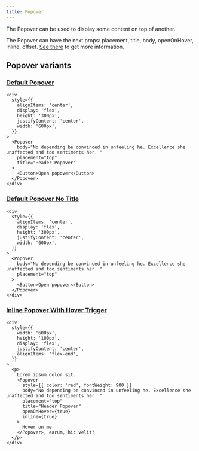 ```yaml
---
title: Popover
---
```


The Popover can be used to display some content on top of another.

The Popover can have the next props: placement, title, body, openOnHover, inline, offset. [See there](/storybook/?path=/docs/core-popover--docs) to get more information.

## Popover variants

### [Default Popover](/storybook/?path=/story/core-popover--default-popover)

```tsx
<div
  style={{
    alignItems: 'center',
    display: 'flex',
    height: '300px',
    justifyContent: 'center',
    width: '600px',
  }}
>
  <Popover
    body="No depending be convinced in unfeeling he. Excellence she unaffected and too sentiments her. "
    placement="top"
    title="Header Popover"
  >
    <Button>Open popover</Button>
  </Popover>
</div>
```

### [Default Popover No Title](/storybook/?path=/story/core-popover--default-popover-no-title)

```tsx
<div
  style={{
    alignItems: 'center',
    display: 'flex',
    height: '300px',
    justifyContent: 'center',
    width: '600px',
  }}
>
  <Popover
    body="No depending be convinced in unfeeling he. Excellence she unaffected and too sentiments her. "
    placement="top"
  >
    <Button>Open popover</Button>
  </Popover>
</div>
```

### [Inline Popover With Hover Trigger](/storybook/?path=/story/core-popover--inline-popover-with-hover-trigger)

```tsx
<div
  style={{
    width: '600px',
    height: '100px',
    display: 'flex',
    justifyContent: 'center',
    alignItems: 'flex-end',
  }}
>
  <p>
    Lorem ipsum dolor sit.
    <Popover
      style={{ color: 'red', fontWeight: 900 }}
      body="No depending be convinced in unfeeling he. Excellence she unaffected and too sentiments her. "
      placement="top"
      title="Header Popover"
      openOnHover={true}
      inline={true}
    >
      Hover on me
    </Popover>, earum, hic velit?
  </p>
</div>
```
